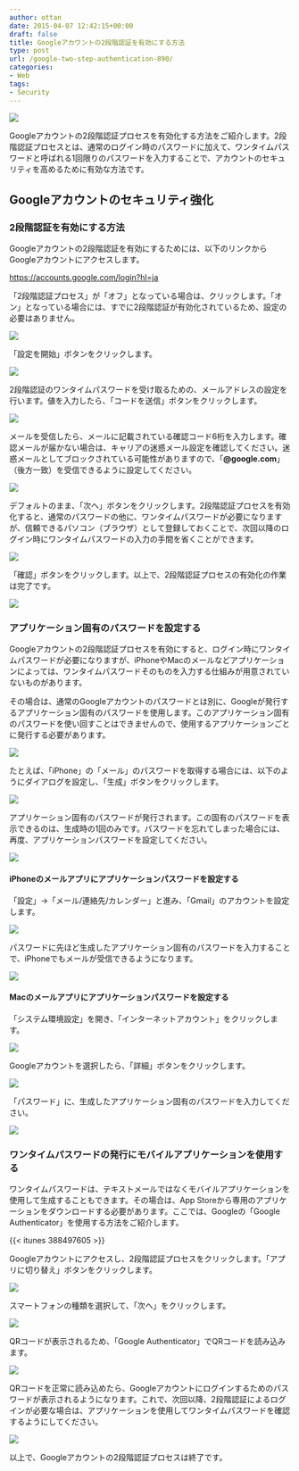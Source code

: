 ```yaml
---
author: ottan
date: 2015-04-07 12:42:15+00:00
draft: false
title: Googleアカウントの2段階認証を有効にする方法
type: post
url: /google-two-step-authentication-890/
categories:
- Web
tags:
- Security
---
```


![](/uploads/2015/04/150406-552244eae9c14.jpg)






Googleアカウントの2段階認証プロセスを有効化する方法をご紹介します。2段階認証プロセスとは、通常のログイン時のパスワードに加えて、ワンタイムパスワードと呼ばれる1回限りのパスワードを入力することで、アカウントのセキュリティを高めるために有効な方法です。





## Googleアカウントのセキュリティ強化





### 2段階認証を有効にする方法





Googleアカウントの2段階認証を有効にするためには、以下のリンクからGoogleアカウントにアクセスします。



https://accounts.google.com/login?hl=ja



「2段階認証プロセス」が「オフ」となっている場合は、クリックします。「オン」となっている場合には、すでに2段階認証が有効化されているため、設定の必要はありません。





![](/uploads/2015/04/150406-552244f96828b.png)






「設定を開始」ボタンをクリックします。





![](/uploads/2015/04/150406-552244ee8cfe4.png)






2段階認証のワンタイムパスワードを受け取るための、メールアドレスの設定を行います。値を入力したら、「コードを送信」ボタンをクリックします。





![](/uploads/2015/04/150406-552244f0c3ee6.png)






メールを受信したら、メールに記載されている確認コード6桁を入力します。確認メールが届かない場合は、キャリアの迷惑メール設定を確認してください。迷惑メールとしてブロックされている可能性がありますので、「**@google.com**」（後方一致）を受信できるように設定してください。





![](/uploads/2015/04/150406-552244f2f09dc.png)






デフォルトのまま、「次へ」ボタンをクリックします。2段階認証プロセスを有効化すると、通常のパスワードの他に、ワンタイムパスワードが必要になりますが、信頼できるパソコン（ブラウザ）として登録しておくことで、次回以降のログイン時にワンタイムパスワードの入力の手間を省くことができます。





![](/uploads/2015/04/150406-552244f546f17.png)






「確認」ボタンをクリックします。以上で、2段階認証プロセスの有効化の作業は完了です。





![](/uploads/2015/04/150406-552244f79513b.png)






### アプリケーション固有のパスワードを設定する





Googleアカウントの2段階認証プロセスを有効にすると、ログイン時にワンタイムパスワードが必要になりますが、iPhoneやMacのメールなどアプリケーションによっては、ワンタイムパスワードそのものを入力する仕組みが用意されていないものがあります。





その場合は、通常のGoogleアカウントのパスワードとは別に、Googleが発行するアプリケーション固有のパスワードを使用します。このアプリケーション固有のパスワードを使い回すことはできませんので、使用するアプリケーションごとに発行する必要があります。





![](/uploads/2015/04/150406-552244fbd54c3.png)






たとえば、「iPhone」の「メール」のパスワードを取得する場合には、以下のようにダイアログを設定し、「生成」ボタンをクリックします。





![](/uploads/2015/04/150406-552244fe492bc.png)






アプリケーション固有のパスワードが発行されます。この固有のパスワードを表示できるのは、生成時の1回のみです。パスワードを忘れてしまった場合には、再度、アプリケーションパスワードを設定してください。





![](/uploads/2015/04/150406-552245007e27f.png)






#### iPhoneのメールアプリにアプリケーションパスワードを設定する





「設定」→「メール/連絡先/カレンダー」と進み、「Gmail」のアカウントを設定します。





![](/uploads/2015/04/150407-5523d0b845b75.png)






パスワードに先ほど生成したアプリケーション固有のパスワードを入力することで、iPhoneでもメールが受信できるようになります。





![](/uploads/2015/04/150407-5523d0b1a98c4.png)






#### Macのメールアプリにアプリケーションパスワードを設定する





「システム環境設定」を開き、「インターネットアカウント」をクリックします。





![](/uploads/2015/04/150407-5523d0bc35dc3.png)






Googleアカウントを選択したら、「詳細」ボタンをクリックします。





![](/uploads/2015/04/150407-5523d0bf6d887.png)






「パスワード」に、生成したアプリケーション固有のパスワードを入力してください。





![](/uploads/2015/04/150407-5523d0c2390d4.png)






### ワンタイムパスワードの発行にモバイルアプリケーションを使用する





ワンタイムパスワードは、テキストメールではなくモバイルアプリケーションを使用して生成することもできます。その場合は、App Storeから専用のアプリケーションをダウンロードする必要があります。ここでは、Googleの「Google Authenticator」を使用する方法をご紹介します。



{{< itunes 388497605 >}}



Googleアカウントにアクセスし、2段階認証プロセスをクリックします。「アプリに切り替え」ボタンをクリックします。





![](/uploads/2015/04/150407-5523d0c514aea.png)






スマートフォンの種類を選択して、「次へ」をクリックします。





![](/uploads/2015/04/150407-5523d0c8805bf.png)






QRコードが表示されるため、「Google Authenticator」でQRコードを読み込みます。





![](/uploads/2015/04/150407-5523d0cb8cd41.png)






QRコードを正常に読み込めたら、Googleアカウントにログインするためのパスワードが表示されるようになります。これで、次回以降、2段階認証によるログインが必要な場合は、アプリケーションを使用してワンタイムパスワードを確認するようにしてください。





![](/uploads/2015/04/150407-5523d0d03acdb.png)






以上で、Googleアカウントの2段階認証プロセスは終了です。
